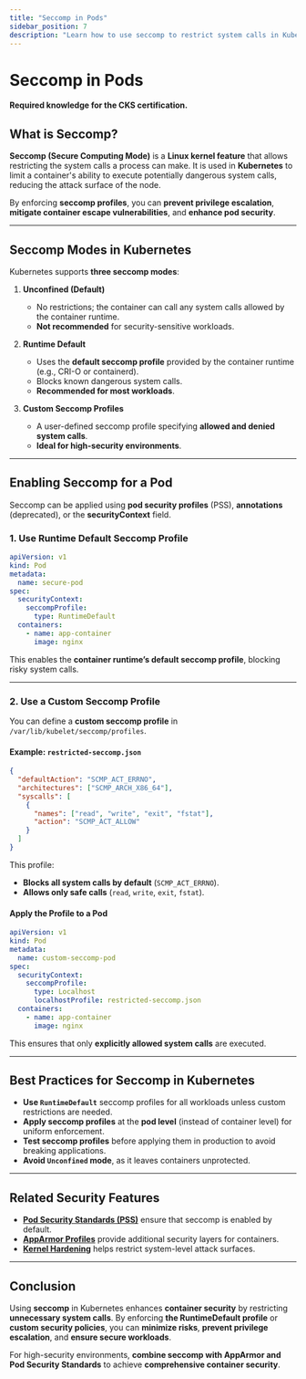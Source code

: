 ```yaml
---
title: "Seccomp in Pods"
sidebar_position: 7
description: "Learn how to use seccomp to restrict system calls in Kubernetes pods and enhance container security."
---
```


# Seccomp in Pods

**Required knowledge for the CKS certification.**

## What is Seccomp?

**Seccomp (Secure Computing Mode)** is a **Linux kernel feature** that allows restricting the system calls a process can make. It is used in **Kubernetes** to limit a container's ability to execute potentially dangerous system calls, reducing the attack surface of the node.

By enforcing **seccomp profiles**, you can **prevent privilege escalation**, **mitigate container escape vulnerabilities**, and **enhance pod security**.

---

## Seccomp Modes in Kubernetes

Kubernetes supports **three seccomp modes**:

1. **Unconfined (Default)**

   - No restrictions; the container can call any system calls allowed by the container runtime.
   - **Not recommended** for security-sensitive workloads.

2. **Runtime Default**

   - Uses the **default seccomp profile** provided by the container runtime (e.g., CRI-O or containerd).
   - Blocks known dangerous system calls.
   - **Recommended for most workloads**.

3. **Custom Seccomp Profiles**
   - A user-defined seccomp profile specifying **allowed and denied system calls**.
   - **Ideal for high-security environments**.

---

## Enabling Seccomp for a Pod

Seccomp can be applied using **pod security profiles** (PSS), **annotations** (deprecated), or the **securityContext** field.

### 1. Use Runtime Default Seccomp Profile

```yaml
apiVersion: v1
kind: Pod
metadata:
  name: secure-pod
spec:
  securityContext:
    seccompProfile:
      type: RuntimeDefault
  containers:
    - name: app-container
      image: nginx
```

This enables the **container runtime’s default seccomp profile**, blocking risky system calls.

---

### 2. Use a Custom Seccomp Profile

You can define a **custom seccomp profile** in `/var/lib/kubelet/seccomp/profiles`.

#### Example: `restricted-seccomp.json`

```json
{
  "defaultAction": "SCMP_ACT_ERRNO",
  "architectures": ["SCMP_ARCH_X86_64"],
  "syscalls": [
    {
      "names": ["read", "write", "exit", "fstat"],
      "action": "SCMP_ACT_ALLOW"
    }
  ]
}
```

This profile:

- **Blocks all system calls by default** (`SCMP_ACT_ERRNO`).
- **Allows only safe calls** (`read`, `write`, `exit`, `fstat`).

#### Apply the Profile to a Pod

```yaml
apiVersion: v1
kind: Pod
metadata:
  name: custom-seccomp-pod
spec:
  securityContext:
    seccompProfile:
      type: Localhost
      localhostProfile: restricted-seccomp.json
  containers:
    - name: app-container
      image: nginx
```

This ensures that only **explicitly allowed system calls** are executed.

---

## Best Practices for Seccomp in Kubernetes

- **Use `RuntimeDefault`** seccomp profiles for all workloads unless custom restrictions are needed.
- **Apply seccomp profiles** at the **pod level** (instead of container level) for uniform enforcement.
- **Test seccomp profiles** before applying them in production to avoid breaking applications.
- **Avoid `Unconfined` mode**, as it leaves containers unprotected.

---

## Related Security Features

- **[Pod Security Standards (PSS)](/docs/best_practices/cluster_setup_and_hardening/pod_security/pod_security_standards)** ensure that seccomp is enabled by default.
- **[AppArmor Profiles](/docs/best_practices/cluster_setup_and_hardening/pod_security/app_armor_profiles)** provide additional security layers for containers.
- **[Kernel Hardening](/docs/best_practices/system_hardening/intro)** helps restrict system-level attack surfaces.

---

## Conclusion

Using **seccomp** in Kubernetes enhances **container security** by restricting **unnecessary system calls**. By enforcing **the RuntimeDefault profile** or **custom security policies**, you can **minimize risks**, **prevent privilege escalation**, and **ensure secure workloads**.

For high-security environments, **combine seccomp with AppArmor and Pod Security Standards** to achieve **comprehensive container security**.
